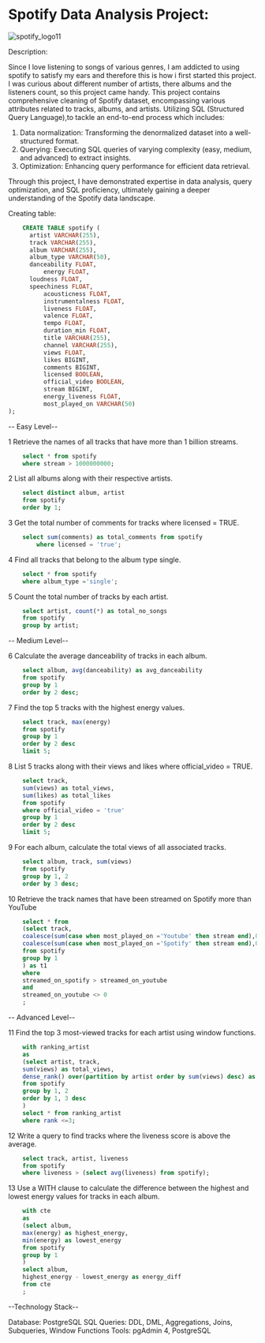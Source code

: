 # Spotify Data Analysis Project:

![spotify_logo11](https://github.com/user-attachments/assets/731be678-ebec-4ee0-aac0-8090d7baffbf)

Description: 

Since I love listening to songs of various genres, I am addicted to using spotify to satisfy my ears and therefore this is how i first started this project. I was curious about different number of artists, there albums and the listeners count, so this project came handy. This project contains comprehensive cleaning of Spotify dataset, encompassing various attributes related to tracks, albums, and artists. Utilizing SQL (Structured Query Language),to tackle an end-to-end process which includes:

1. Data normalization: Transforming the denormalized dataset into a well-structured format.
2. Querying: Executing SQL queries of varying complexity (easy, medium, and advanced) to extract insights.
3. Optimization: Enhancing query performance for efficient data retrieval.


Through this project, I have demonstrated expertise in data analysis, query optimization, and SQL proficiency, ultimately gaining a deeper understanding of the Spotify data landscape.

Creating table:

```sql
    CREATE TABLE spotify (
  	  artist VARCHAR(255),
  	  track VARCHAR(255),
  	  album VARCHAR(255),
  	  album_type VARCHAR(50),
	  danceability FLOAT,
          energy FLOAT,
 	  loudness FLOAT,
	  speechiness FLOAT,
          acousticness FLOAT,
          instrumentalness FLOAT,
          liveness FLOAT,
          valence FLOAT,
          tempo FLOAT,
          duration_min FLOAT,
          title VARCHAR(255),
          channel VARCHAR(255),
          views FLOAT,
          likes BIGINT,
          comments BIGINT,
          licensed BOOLEAN,
          official_video BOOLEAN,
          stream BIGINT,
          energy_liveness FLOAT,
          most_played_on VARCHAR(50)
);

```


-- Easy Level--

1 Retrieve the names of all tracks that have more than 1 billion streams.
```sql
	select * from spotify
	where stream > 1000000000;
```
2 List all albums along with their respective artists.
```sql
	select distinct album, artist
	from spotify 
	order by 1;
```
3 Get the total number of comments for tracks where licensed = TRUE.
```sql
	select sum(comments) as total_comments from spotify
        where licensed = 'true';
```
 4 Find all tracks that belong to the album type single.
```sql
	select * from spotify
	where album_type ='single';
```
5 Count the total number of tracks by each artist.
```sql
	select artist, count(*) as total_no_songs
	from spotify
	group by artist; 
```
-- Medium Level--

 6 Calculate the average danceability of tracks in each album.
```sql
	select album, avg(danceability) as avg_danceability 
	from spotify
	group by 1
	order by 2 desc;
```	
7 Find the top 5 tracks with the highest energy values.
```sql
	select track, max(energy)
	from spotify
	group by 1
	order by 2 desc
	limit 5;
```
8 List 5 tracks along with their views and likes where official_video = TRUE.
```sql
	select track, 
	sum(views) as total_views,
	sum(likes) as total_likes
	from spotify
	where official_video = 'true'
	group by 1
	order by 2 desc
	limit 5;
```	

9 For each album, calculate the total views of all associated tracks.
```sql
	select album, track, sum(views)
	from spotify
	group by 1, 2
	order by 3 desc;
```
10 Retrieve the track names that have been streamed on Spotify more than YouTube
```sql
	select * from
	(select track, 
	coalesce(sum(case when most_played_on ='Youtube' then stream end),0) as streamed_on_youtube,
	coalesce(sum(case when most_played_on ='Spotify' then stream end),0) as streamed_on_spotify
	from spotify
	group by 1
	) as t1
	where 
	streamed_on_spotify > streamed_on_youtube
	and 
	streamed_on_youtube <> 0
	;
```

-- Advanced Level--

11 Find the top 3 most-viewed tracks for each artist using window functions.
```sql
	with ranking_artist
	as
	(select artist, track, 
	sum(views) as total_views,
	dense_rank() over(partition by artist order by sum(views) desc) as rank
	from spotify
	group by 1, 2
	order by 1, 3 desc
	)
	select * from ranking_artist
	where rank <=3;
```
12 Write a query to find tracks where the liveness score is above the average.
```sql
	select track, artist, liveness
	from spotify
	where liveness > (select avg(liveness) from spotify);
```
13 Use a WITH clause to calculate the difference between the highest and lowest energy values for tracks in each album.
```sql
	with cte
	as
	(select album,
	max(energy) as highest_energy,
	min(energy) as lowest_energy
	from spotify
	group by 1
	)
	select album,
	highest_energy - lowest_energy as energy_diff
	from cte
	;

```
--Technology Stack--

Database: PostgreSQL
SQL Queries: DDL, DML, Aggregations, Joins, Subqueries, Window Functions
Tools: pgAdmin 4, PostgreSQL 





